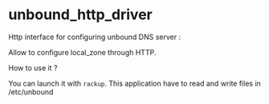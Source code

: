 unbound_http_driver
===================

Http interface for configuring unbound DNS server : 

Allow to configure local_zone through HTTP.

How to use it ?

You can launch it with `rackup`. This application have to read and write files in /etc/unbound